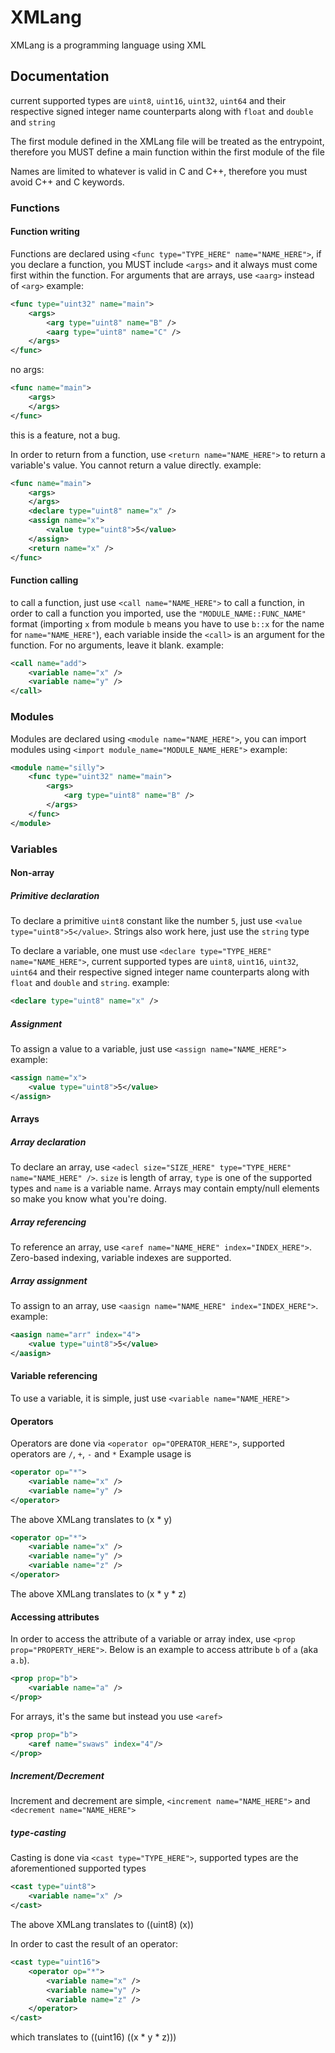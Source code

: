 # XMLang

XMLang is a programming language using XML

## Documentation

current supported types are `uint8`, `uint16`, `uint32`, `uint64` and their respective signed integer name counterparts along with `float` and `double` and `string`

The first module defined in the XMLang file will be treated as the entrypoint, therefore you MUST define a main function within the first module of the file

Names are limited to whatever is valid in C and C++, therefore you must avoid C++ and C keywords.

### Functions

#### Function writing

Functions are declared using `<func type="TYPE_HERE" name="NAME_HERE">`, if you declare a function, you MUST include `<args>` and it always must come first within the function. For arguments that are arrays, use `<aarg>` instead of `<arg>`
example:
```xml
<func type="uint32" name="main">
    <args>
        <arg type="uint8" name="B" />
        <aarg type="uint8" name="C" />
    </args>
</func>
```
no args:
```xml
<func name="main">
    <args>
    </args>
</func>
```
this is a feature, not a bug.

In order to return from a function, use `<return name="NAME_HERE">` to return a variable's value. You cannot return a value directly.
example:
```xml
<func name="main">
    <args>
    </args>
    <declare type="uint8" name="x" />
    <assign name="x">
        <value type="uint8">5</value>
    </assign>
    <return name="x" />
</func>
```

#### Function calling

to call a function, just use `<call name="NAME_HERE">` to call a function, in order to call a function you imported, use the `"MODULE_NAME::FUNC_NAME"` format (importing `x` from module `b` means you have to use `b::x` for the name for `name="NAME_HERE"`), each variable inside the `<call>` is an argument for the function. For no arguments, leave it blank.
example:
```xml
<call name="add">
    <variable name="x" />
    <variable name="y" />
</call>
```

### Modules

Modules are declared using `<module name="NAME_HERE">`, you can import modules using `<import module_name="MODULE_NAME_HERE">`
example:
```xml
<module name="silly">
    <func type="uint32" name="main">
        <args>
            <arg type="uint8" name="B" />
        </args>
    </func>
</module>
```

### Variables

#### Non-array

##### Primitive declaration

To declare a primitive `uint8` constant like the number `5`, just use `<value type="uint8">5</value>`. Strings also work here, just use the `string` type

To declare a variable, one must use `<declare type="TYPE_HERE" name="NAME_HERE">`, current supported types are `uint8`, `uint16`, `uint32`, `uint64` and their respective signed integer name counterparts along with `float` and `double` and `string`.
example:
```xml
<declare type="uint8" name="x" />
```

##### Assignment

To assign a value to a variable, just use `<assign name="NAME_HERE">`
example:
```xml
<assign name="x">
    <value type="uint8">5</value>
</assign>
```

#### Arrays

##### Array declaration

To declare an array, use `<adecl size="SIZE_HERE" type="TYPE_HERE" name="NAME_HERE" />`. `size` is length of array, `type` is one of the supported types and `name` is a variable name. Arrays may contain empty/null elements so make you know what you're doing.

##### Array referencing

To reference an array, use `<aref name="NAME_HERE" index="INDEX_HERE">`. Zero-based indexing, variable indexes are supported.

##### Array assignment

To assign to an array, use `<aasign name="NAME_HERE" index="INDEX_HERE">`.
example:
```xml
<aasign name="arr" index="4">
    <value type="uint8">5</value>
</aasign>
```

#### Variable referencing

To use a variable, it is simple, just use `<variable name="NAME_HERE">`

#### Operators

Operators are done via `<operator op="OPERATOR_HERE">`, supported operators are `/`, `+`, `-` and `*`
Example usage is
```xml
<operator op="*">
    <variable name="x" />
    <variable name="y" />
</operator>
```
The above XMLang translates to (x * y)
```xml
<operator op="*">
    <variable name="x" />
    <variable name="y" />
    <variable name="z" />
</operator>
```
The above XMLang translates to (x * y * z)

#### Accessing attributes

In order to access the attribute of a variable or array index, use `<prop prop="PROPERTY_HERE">`. Below is an example to access attribute `b` of `a` (aka `a.b`).
```xml
<prop prop="b">
    <variable name="a" />
</prop>
```
For arrays, it's the same but instead you use `<aref>`
```xml
<prop prop="b">
    <aref name="swaws" index="4"/>
</prop>
```

##### Increment/Decrement

Increment and decrement are simple, `<increment name="NAME_HERE">` and `<decrement name="NAME_HERE">`

##### type-casting

Casting is done via `<cast type="TYPE_HERE">`, supported types are the aforementioned supported types
```xml
<cast type="uint8">
    <variable name="x" />
</cast>
```
The above XMLang translates to ((uint8) (x))

In order to cast the result of an operator:
```xml
<cast type="uint16">
    <operator op="*">
        <variable name="x" />
        <variable name="y" />
        <variable name="z" />
    </operator>
</cast>
```
which translates to ((uint16) ((x * y * z)))

